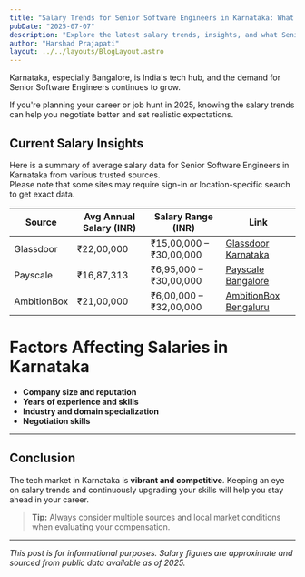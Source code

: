 ```yaml
---
title: "Salary Trends for Senior Software Engineers in Karnataka: What to Expect in 2025"
pubDate: "2025-07-07"
description: "Explore the latest salary trends, insights, and what Senior Software Engineers can expect in Karnataka's booming tech market in 2025."
author: "Harshad Prajapati"
layout: ../../layouts/BlogLayout.astro
---
```


Karnataka, especially Bangalore, is India's tech hub, and the demand for Senior Software Engineers continues to grow.  

<div class="mt-4"></div>

If you're planning your career or job hunt in 2025, knowing the salary trends can help you negotiate better and set realistic expectations.

<div class="mt-5"></div>

## Current Salary Insights

Here is a summary of average salary data for Senior Software Engineers in Karnataka from various trusted sources.  
Please note that some sites may require sign-in or location-specific search to get exact data.

| Source      | Avg Annual Salary (INR) | Salary Range (INR)      | Link                                                                                                                                     |
| ----------- | ----------------------- | ----------------------- | ---------------------------------------------------------------------------------------------------------------------------------------- |
| Glassdoor   | ₹22,00,000              | ₹15,00,000 – ₹30,00,000 | [Glassdoor Karnataka](https://www.glassdoor.co.in/Salaries/karnataka-senior-software-engineer-salary-SRCH_IL.0%2C9_IS4947_KO10%2C34.htm) |
| Payscale    | ₹16,87,313              | ₹6,95,000 – ₹30,00,000  | [Payscale Bangalore](https://www.payscale.com/research/IN/Job=Senior_Software_Engineer/Salary/3435a85f/Bangalore)                        |
| AmbitionBox | ₹21,00,000              | ₹6,00,000 – ₹32,00,000  | [AmbitionBox Bengaluru](https://www.ambitionbox.com/profile/senior-soft-engineer-salary/bengaluru-location)                              |


<div class="mt-12"></div>

# Factors Affecting Salaries in Karnataka

- **Company size and reputation**  
- **Years of experience and skills**  
- **Industry and domain specialization**  
- **Negotiation skills**

---

## Conclusion

The tech market in Karnataka is **vibrant and competitive**. Keeping an eye on salary trends and continuously upgrading your skills will help you stay ahead in your career.

> **Tip:** Always consider multiple sources and local market conditions when evaluating your compensation.

---

*This post is for informational purposes. Salary figures are approximate and sourced from public data available as of 2025.*
